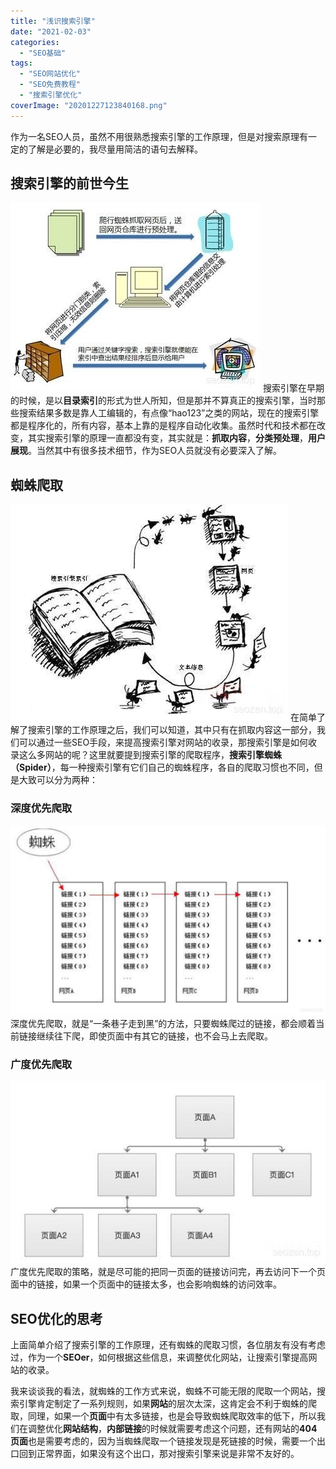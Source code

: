 ```yaml
---
title: "浅识搜索引擎"
date: "2021-02-03"
categories: 
  - "SEO基础"
tags: 
  - "SEO网站优化"
  - "SEO免费教程"
  - "搜索引擎优化"
coverImage: "20201227123840168.png"
---
```


作为一名SEO人员，虽然不用很熟悉搜索引擎的工作原理，但是对搜索原理有一定的了解是必要的，我尽量用简洁的语句去解释。

## 搜索引擎的前世今生

![搜索引擎工作原理](images/1612354304628.jpg) 搜索引擎在早期的时候，是以**目录索引**的形式为世人所知，但是那并不算真正的搜索引擎，当时那些搜索结果多数是靠人工编辑的，有点像“hao123”之类的网站，现在的搜索引擎都是程序化的，所有内容，基本上靠的是程序自动化收集。虽然时代和技术都在改变，其实搜索引擎的原理一直都没有变，其实就是：**抓取内容**，**分类预处理**，**用户展现**。当然其中有很多技术细节，作为SEO人员就没有必要深入了解。

## 蜘蛛爬取

![搜索引擎爬虫工作原理](images/20201227114305628.jpg) 在简单了解了搜索引擎的工作原理之后，我们可以知道，其中只有在抓取内容这一部分，我们可以通过一些SEO手段，来提高搜索引擎对网站的收录，那搜索引擎是如何收录这么多网站的呢？这里就要提到搜索引擎的爬取程序，**搜索引擎蜘蛛（Spider）**，每一种搜索引擎有它们自己的蜘蛛程序，各自的爬取习惯也不同，但是大致可以分为两种：

### 深度优先爬取

![搜索引擎深度优先](images/20201227121223198-1024x616.jpeg) 深度优先爬取，就是“一条巷子走到黑”的方法，只要蜘蛛爬过的链接，都会顺着当前链接继续往下爬，即使页面中有其它的链接，也不会马上去爬取。

### 广度优先爬取

![搜索引擎广度优先](images/20201227121527809.jpg) 广度优先爬取的策略，就是尽可能的把同一页面的链接访问完，再去访问下一个页面中的链接，如果一个页面中的链接太多，也会影响蜘蛛的访问效率。

## SEO优化的思考

上面简单介绍了搜索引擎的工作原理，还有蜘蛛的爬取习惯，各位朋友有没有考虑过，作为一个**SEOer**，如何根据这些信息，来调整优化网站，让搜索引擎提高网站的收录。

我来谈谈我的看法，就蜘蛛的工作方式来说，蜘蛛不可能无限的爬取一个网站，搜索引擎肯定制定了一系列规则，如果**网站**的层次太深，这肯定会不利于蜘蛛的爬取，同理，如果一个**页面**中有太多链接，也是会导致蜘蛛爬取效率的低下，所以我们在调整优化**网站结构**，**内部链接**的时候就需要考虑这个问题，还有网站的**404页面**也是需要考虑的，因为当蜘蛛爬取一个链接发现是死链接的时候，需要一个出口回到正常界面，如果没有这个出口，那对搜索引擎来说是非常不友好的。

